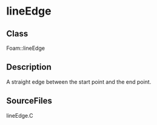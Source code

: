 # lineEdge 
## Class
Foam::lineEdge

## Description
A straight edge between the start point and the end point.

## SourceFiles
lineEdge.C

